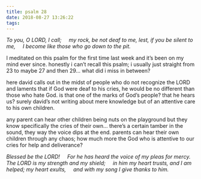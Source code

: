 ```yaml
---
title: psalm 28
date: 2018-08-27 13:26:22
tags:
---
```


_To you, O LORD, I call;
&nbsp;&nbsp;&nbsp;&nbsp;my rock, be not deaf to me,
lest, if you be silent to me,
&nbsp;&nbsp;&nbsp;&nbsp;I become like those who go down to the pit._

I meditated on this psalm for the first time last week and it’s been on my mind ever since. honestly i can’t recall this psalm; i usually just straight from 23 to maybe 27 and then 29… what did i miss in between?

here david calls out in the midst of people who do not recognize the LORD and laments that if God were deaf to his cries, he would be no different than those who hate God. is that one of the marks of God’s people? that he hears us? surely david’s not writing about mere knowledge but of an attentive care to his own children.

any parent can hear other children being nuts on the playground but they know specifically the cries of their own… there’s a certain tamber in the sound, they way the voice dips at the end. parents can hear their own children through any chaos; how much more the God who is attentive to our cries for help and deliverance?

_Blessed be the LORD!
&nbsp;&nbsp;&nbsp;&nbsp;For he has heard the voice of my pleas for mercy.
The LORD is my strength and my shield;
&nbsp;&nbsp;&nbsp;&nbsp;in him my heart trusts, and I am helped;
my heart exults,
&nbsp;&nbsp;&nbsp;&nbsp;and with my song I give thanks to him._
